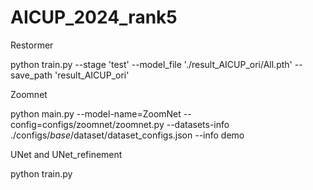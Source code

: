 # AICUP_2024_rank5


Restormer

python train.py --stage 'test' --model_file './result_AICUP_ori/All.pth' --save_path 'result_AICUP_ori'

Zoomnet 

python main.py --model-name=ZoomNet --config=configs/zoomnet/zoomnet.py --datasets-info ./configs/_base_/dataset/dataset_configs.json --info demo

UNet and UNet_refinement

python train.py
